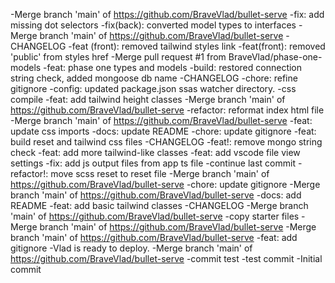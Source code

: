 -Merge branch 'main' of https://github.com/BraveVlad/bullet-serve
-fix: add missing dot selectors
-fix(back): converted model types to interfaces
-Merge branch 'main' of https://github.com/BraveVlad/bullet-serve
-CHANGELOG
-feat (front): removed tailwind styles link
-feat(front): removed 'public' from styles href
-Merge pull request #1 from BraveVlad/phase-one-models
-feat: phase one types and models
-build: restored connection string check, added mongoose db name
-CHANGELOG
-chore: refine gitignore
-config: updated package.json ssas watcher directory.
-css compile
-feat: add tailwind height classes
-Merge branch 'main' of https://github.com/BraveVlad/bullet-serve
-refactor: reformat index html file
-Merge branch 'main' of https://github.com/BraveVlad/bullet-serve
-feat: update css imports
-docs: update README
-chore: update gitignore
-feat: build reset and tailwind css files
-CHANGELOG
-feat!: remove mongo string check
-feat: add more tailwind-like classes
-feat: add vscode file view settings
-fix: add js output files from app ts file
-continue last commit
-refactor!: move scss reset to reset file
-Merge branch 'main' of https://github.com/BraveVlad/bullet-serve
-chore: update gitignore
-Merge branch 'main' of https://github.com/BraveVlad/bullet-serve
-docs: add README
-feat: add basic tailwind classes
-CHANGELOG
-Merge branch 'main' of https://github.com/BraveVlad/bullet-serve
-copy starter files
-Merge branch 'main' of https://github.com/BraveVlad/bullet-serve
-Merge branch 'main' of https://github.com/BraveVlad/bullet-serve
-feat: add gitignore
-Vlad is ready to deploy.
-Merge branch 'main' of https://github.com/BraveVlad/bullet-serve
-commit test
-test commit
-Initial commit

